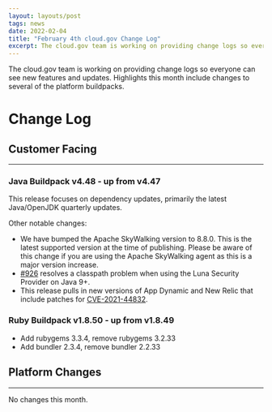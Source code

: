 ```yaml
---
layout: layouts/post
tags: news
date: 2022-02-04
title: "February 4th cloud.gov Change Log"
excerpt: The cloud.gov team is working on providing change logs so everyone can see new features and updates.
---
```


The cloud.gov team is working on providing change logs so everyone can see new features and updates. Highlights this month include changes to several of the platform buildpacks.

# Change Log
## Customer Facing
---

### Java Buildpack v4.48 - up from v4.47

This release focuses on dependency updates, primarily the latest Java/OpenJDK quarterly updates.

Other notable changes:

* We have bumped the Apache SkyWalking version to 8.8.0. This is the latest supported version at the time of publishing. Please be aware of this change if you are using the Apache SkyWalking agent as this is a major version increase.
* [#926](https://github.com/cloudfoundry/java-buildpack/pull/926) resolves a classpath problem when using the Luna Security Provider on Java 9+.
* This release pulls in new versions of App Dynamic and New Relic that include patches for [CVE-2021-44832](https://github.com/advisories/GHSA-8489-44mv-ggj8).

### Ruby Buildpack v1.8.50 - up from v1.8.49

* Add rubygems 3.3.4, remove rubygems 3.2.33
* Add bundler 2.3.4, remove bundler 2.2.33

## Platform Changes
---

No changes this month.
